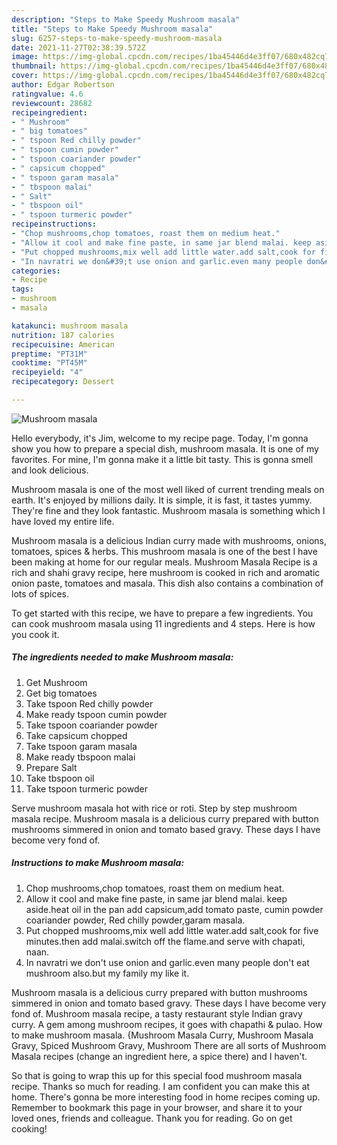 ```yaml
---
description: "Steps to Make Speedy Mushroom masala"
title: "Steps to Make Speedy Mushroom masala"
slug: 6257-steps-to-make-speedy-mushroom-masala
date: 2021-11-27T02:38:39.572Z
image: https://img-global.cpcdn.com/recipes/1ba45446d4e3ff07/680x482cq70/mushroom-masala-recipe-main-photo.jpg
thumbnail: https://img-global.cpcdn.com/recipes/1ba45446d4e3ff07/680x482cq70/mushroom-masala-recipe-main-photo.jpg
cover: https://img-global.cpcdn.com/recipes/1ba45446d4e3ff07/680x482cq70/mushroom-masala-recipe-main-photo.jpg
author: Edgar Robertson
ratingvalue: 4.6
reviewcount: 28682
recipeingredient:
- " Mushroom"
- " big tomatoes"
- " tspoon Red chilly powder"
- " tspoon cumin powder"
- " tspoon coariander powder"
- " capsicum chopped"
- " tspoon garam masala"
- " tbspoon malai"
- " Salt"
- " tbspoon oil"
- " tspoon turmeric powder"
recipeinstructions:
- "Chop mushrooms,chop tomatoes, roast them on medium heat."
- "Allow it cool and make fine paste, in same jar blend malai. keep aside.heat oil in the pan add capsicum,add tomato paste, cumin powder coariander powder, Red chilly powder,garam masala."
- "Put chopped mushrooms,mix well add little water.add salt,cook for five minutes.then add malai.switch off the flame.and serve with chapati, naan."
- "In navratri we don&#39;t use onion and garlic.even many people don&#39;t eat mushroom also.but my family my like it."
categories:
- Recipe
tags:
- mushroom
- masala

katakunci: mushroom masala 
nutrition: 187 calories
recipecuisine: American
preptime: "PT31M"
cooktime: "PT45M"
recipeyield: "4"
recipecategory: Dessert

---
```



![Mushroom masala](https://img-global.cpcdn.com/recipes/1ba45446d4e3ff07/680x482cq70/mushroom-masala-recipe-main-photo.jpg)

Hello everybody, it's Jim, welcome to my recipe page. Today, I'm gonna show you how to prepare a special dish, mushroom masala. It is one of my favorites. For mine, I'm gonna make it a little bit tasty. This is gonna smell and look delicious.

Mushroom masala is one of the most well liked of current trending meals on earth. It's enjoyed by millions daily. It is simple, it is fast, it tastes yummy. They're fine and they look fantastic. Mushroom masala is something which I have loved my entire life.

Mushroom masala is a delicious Indian curry made with mushrooms, onions, tomatoes, spices &amp; herbs. This mushroom masala is one of the best I have been making at home for our regular meals. Mushroom Masala Recipe is a rich and shahi gravy recipe, here mushroom is cooked in rich and aromatic onion paste, tomatoes and masala. This dish also contains a combination of lots of spices.


To get started with this recipe, we have to prepare a few ingredients. You can cook mushroom masala using 11 ingredients and 4 steps. Here is how you cook it.

<!--inarticleads1-->

##### The ingredients needed to make Mushroom masala:

1. Get  Mushroom
1. Get  big tomatoes
1. Take  tspoon Red chilly powder
1. Make ready  tspoon cumin powder
1. Take  tspoon coariander powder
1. Take  capsicum chopped
1. Take  tspoon garam masala
1. Make ready  tbspoon malai
1. Prepare  Salt
1. Take  tbspoon oil
1. Take  tspoon turmeric powder


Serve mushroom masala hot with rice or roti. Step by step mushroom masala recipe. Mushroom masala is a delicious curry prepared with button mushrooms simmered in onion and tomato based gravy. These days I have become very fond of. 

<!--inarticleads2-->

##### Instructions to make Mushroom masala:

1. Chop mushrooms,chop tomatoes, roast them on medium heat.
1. Allow it cool and make fine paste, in same jar blend malai. keep aside.heat oil in the pan add capsicum,add tomato paste, cumin powder coariander powder, Red chilly powder,garam masala.
1. Put chopped mushrooms,mix well add little water.add salt,cook for five minutes.then add malai.switch off the flame.and serve with chapati, naan.
1. In navratri we don&#39;t use onion and garlic.even many people don&#39;t eat mushroom also.but my family my like it.


Mushroom masala is a delicious curry prepared with button mushrooms simmered in onion and tomato based gravy. These days I have become very fond of. Mushroom masala recipe, a tasty restaurant style Indian gravy curry. A gem among mushroom recipes, it goes with chapathi &amp; pulao. How to make mushroom masala. {Mushroom Masala Curry, Mushroom Masala Gravy, Spiced Mushroom Gravy, Mushroom There are all sorts of Mushroom Masala recipes (change an ingredient here, a spice there) and I haven&#39;t. 

So that is going to wrap this up for this special food mushroom masala recipe. Thanks so much for reading. I am confident you can make this at home. There's gonna be more interesting food in home recipes coming up. Remember to bookmark this page in your browser, and share it to your loved ones, friends and colleague. Thank you for reading. Go on get cooking!
